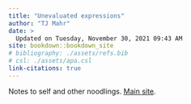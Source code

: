```yaml
---
title: "Unevaluated expressions"
author: "TJ Mahr"
date: > 
  Updated on Tuesday, November 30, 2021 09:43 AM
site: bookdown::bookdown_site
# bibliography: ./assets/refs.bib
# csl: ./assets/apa.csl
link-citations: true
---
```


Notes to self and other noodlings. [Main site](https://tjmahr.com/).
